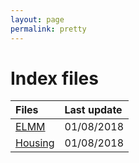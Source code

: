 ```yaml
---
layout: page
permalink: pretty
---
```


# Index files

| Files       |  Last update |
|:-------------|:------------------|
| [ELMM](./ELMM/)           | 01/08/2018 |
| [Housing](./HOUSING_notes/) | 01/08/2018 |


